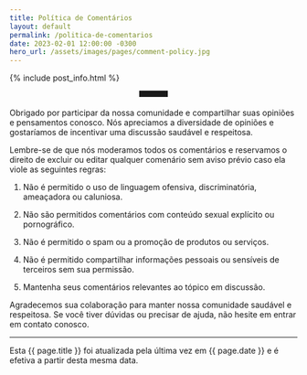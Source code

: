 ```yaml
---
title: Política de Comentários
layout: default
permalink: /politica-de-comentarios
date: 2023-02-01 12:00:00 -0300
hero_url: /assets/images/pages/comment-policy.jpg
---
```


{% include post_info.html %}

<hr style="max-width: 50px;border-width: 3px;border-color: rgba(6,42,78);text-align: center;margin: auto;padding-bottom: 10px; opacity:1; margin-bottom: 2vw;">

Obrigado por participar da nossa comunidade e compartilhar suas opiniões e pensamentos conosco. Nós apreciamos a diversidade de opiniões e gostaríamos de incentivar uma discussão saudável e respeitosa.

Lembre-se de que nós moderamos todos os comentários e reservamos o direito de excluir ou editar qualquer comenário sem aviso prévio caso ela viole as seguintes regras:

1. Não é permitido o uso de linguagem ofensiva, discriminatória, ameaçadora ou caluniosa.

2. Não são permitidos comentários com conteúdo sexual explícito ou pornográfico.

3. Não é permitido o spam ou a promoção de produtos ou serviços.

4. Não é permitido compartilhar informações pessoais ou sensíveis de terceiros sem sua permissão.

5. Mantenha seus comentários relevantes ao tópico em discussão.

Agradecemos sua colaboração para manter nossa comunidade saudável e respeitosa. Se você tiver dúvidas ou precisar de ajuda, não hesite em entrar em contato conosco.

<hr>

Esta {{ page.title }} foi atualizada pela última vez em {{ page.date }} e é efetiva a partir desta mesma data.